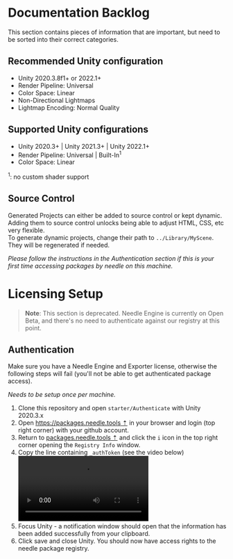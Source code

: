 
# Documentation Backlog

This section contains pieces of information that are important, but need to be sorted into their correct categories.

## Recommended Unity configuration

- Unity 2020.3.8f1+ or 2022.1+
- Render Pipeline: Universal  
- Color Space: Linear  
- Non-Directional Lightmaps  
- Lightmap Encoding: Normal Quality  

## Supported Unity configurations

- Unity 2020.3+ | Unity 2021.3+ | Unity 2022.1+  
- Render Pipeline: Universal | Built-In<sup>1</sup>  
- Color Space: Linear  

<sup>1</sup>: no custom shader support

## Source Control

Generated Projects can either be added to source control or kept dynamic. Adding them to source control unlocks being able to adjust HTML, CSS, etc very flexible.  
To generate dynamic projects, change their path to `../Library/MyScene`. They will be regenerated if needed.

*Please follow the instructions in the Authentication section if this is your first time accessing packages by needle on this machine.*

# Licensing Setup

> **Note**: This section is deprecated. Needle Engine is currently on Open Beta, and there's no need to authenticate against our registry at this point.

## Authentication  

Make sure you have a Needle Engine and Exporter license, otherwise the following steps will fail (you'll not be able to get authenticated package access).  

*Needs to be setup once per machine.*  

1) Clone this repository and open ``starter/Authenticate`` with Unity 2020.3.x
2) Open [https://packages.needle.tools ⇡](https://packages.needle.tools) in your browser and login (top right corner) with your github account. 
3) Return to [packages.needle.tools ⇡](https://packages.needle.tools) and click the ``i`` icon in the top right corner opening the ``Registry Info`` window.
4) Copy the line containing ``_authToken`` (see the video below)  
   <video src="https://user-images.githubusercontent.com/5083203/166433857-a0c9e29f-9413-4e10-a1a1-2029e3d3ab06.mp4" autoplay></video>
6) Focus Unity - a notification window should open that the information has been added successfully from your clipboard.
7) Click save and close Unity. You should now have access rights to the needle package registry.
